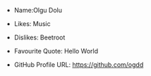 - Name:Olgu Dolu
- Likes: Music
- Dislikes: Beetroot
- Favourite Quote: Hello World

- GitHub Profile URL: https://github.com/ogdd